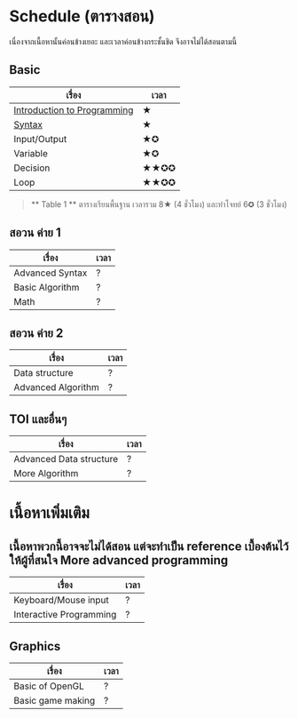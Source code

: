 Schedule (ตารางสอน)
==================
เนื่องจากเนื้อหานั้นค่อนข้างเยอะ และเวลาค่อนข้างกระชั้นชิด จึงอาจไม่ได้สอนตามนี้

Basic
-----


| เรื่อง | เวลา |
|-----|------|
|[Introduction to Programming](https://github.com/op01/ComO-Reference/blob/master/Introduction/README.md)|&#9733;|
|[Syntax](https://github.com/op01/ComO-Reference/blob/master/Introduction/syntax.md)|&#9733;|
|Input/Output|&#9733;&#10026;|
|Variable|&#9733;&#10026;|
|Decision|&#9733;&#9733;&#10026;&#10026;|
|Loop|&#9733;&#9733;&#10026;&#10026;|


> ** Table 1 ** ตารางเรียนพื้นฐาน เวลารวม 8&#9733; (4 ชั่วโมง) และทำโจทย์ 6&#10026; (3 ชั่วโมง)

สอวน ค่าย 1
-------


| เรื่อง | เวลา |
|-----|------|
|Advanced Syntax|?|
|Basic Algorithm|?|
|Math|?|


สอวน ค่าย 2
---------


| เรื่อง | เวลา |
|-----|------|
|Data structure|?|
|Advanced Algorithm|?|


TOI และอื่นๆ
---------


| เรื่อง | เวลา |
|-----|------|
|Advanced Data structure|?|
|More Algorithm|?|





เนื้อหาเพิ่มเติม
==========
เนื้อหาพวกนี้อาจจะไม่ได้สอน แต่จะทำเป็น reference เบื้องต้นไว้ให้ผู้ที่สนใจ
More advanced programming
-------------------------


| เรื่อง | เวลา |
|-----|------|
|Keyboard/Mouse input|?|
|Interactive Programming|?|


Graphics
--------


| เรื่อง | เวลา |
|-----|------|
|Basic of OpenGL|?|
|Basic game making|?|

